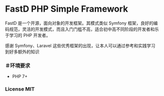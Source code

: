 # FastD PHP Simple Framework

FastD 是一个开源，面向对象的开发框架。其模式类似 Symfony 框架，良好的编码规范，灵活的开发模式，而且入门门槛不高，适合初中高不同阶段的开发者和乐于学习的 PHP 开发者。

感谢 Symfony、Laravel 这些优秀框架的出现，让本人可以通过参考和实践学习到好多额外的知识

### ＃环境要求

* PHP 7+

### License MIT
